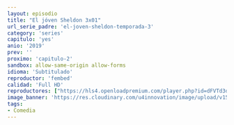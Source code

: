 ```yaml
---
layout: episodio
title: "El jóven Sheldon 3x01"
url_serie_padre: 'el-joven-sheldon-temporada-3'
category: 'series'
capitulo: 'yes'
anio: '2019'
prev: ''
proximo: 'capitulo-2'
sandbox: allow-same-origin allow-forms
idioma: 'Subtitulado'
reproductor: 'fembed'
calidad: 'Full HD'
reproductores: ["https://hls4.openloadpremium.com/player.php?id=dFVTd3dyMXN5dVJENEh0cUNJN0JuSVM2MG1sRytiZDlla3V0VGpoUW9JcUY1aStvYWxULzVFUUpIYXduQkxDQWVNdC9Bck5WUzBEeXUvNHpCUGEycUE9PQ&sub=https://sub.cuevana2.io/vtt-sub/sub7/Young.Sheldon.3x01.vtt","https://tutumeme.net/embed/player.php?u=bXQ3ajJOaW1wcFRGcEs2VW5XRGExTlRPMytmUnc3bHVwcWhoenVIUjI5SHF5TlNwc0taaG1jN2gwZHZSNTlIRHVhV2tZWitkNUtDVDNOL1ZvYW1rYjJSbG9xT2Q","https://player.cuevana2.io/irgotoolp.php?url=eTllbW9hZHpYNURLejlaalg2T3BsYy9PMHNTV29hYWVuY3JYMEpHVm9LRm9uWlRYbTVKL200R3hmYUtRMEphbmFRPT0&sub=https://sub.cuevana2.io/vtt-sub/sub7/Young.Sheldon.3x01.vtt","https://api.cuevana3.io/olpremium/gd.php?file=ek5lbm9xYWNrS0xNejZabVlkSFIyTkxQb3BPWDB0UFkwY3lvbjJIRjBPQ1QwNStUck1mVG9kVExvM0djeHA3VnFybXRscUdvMWRXNHRZbU1lYXVUeDg2cGpKVmp4cXpBejYxcGxYaThwZGVxeDN5SG9ieW56ZEN0WTRpTHVNL1kwTXFyaTRtMHlzaTZ2WlNUcmMyU3lLelRaSVY0a3R2SnZOTnBmNGlzcXNYUHJZUjlyYmVWeFpTeG9ZYWRyTS9Hejh1Y2haNjhsOG1yMTNlQWlwUGF3SmZHYklLRWlNbmYxOG1ZYjZ6SDFBPT0","https://api.cuevana3.io/rr/gd.php?h=ek5lbm9xYWNrS0xJMVp5b21KREk0dFBLbjVkaHhkRGdrOG1jbnBpUnhhS1YyYVpqWkkvQTVMYk9vSUZvdk51a3E5ZVlrNmJMME1hYzBZMkZlYWFYeExXU3FadVkyUT09"]
image_banner: 'https://res.cloudinary.com/u4innovation/image/upload/v1561429447/big-bang-temporada1banner-min_rlp7il.jpg'
tags:
- Comedia
---
```












